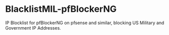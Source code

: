 # BlacklistMIL-pfBlockerNG
IP Blocklist for pfBlockerNG on pfsense and similar, blocking US Military and Government IP Addresses.
